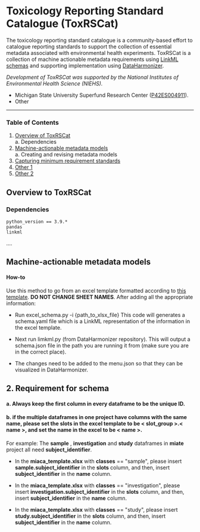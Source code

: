 # Toxicology Reporting Standard Catalogue (ToxRSCat)

The toxicology reporting standard catalogue is a community-based effort to catalogue reporting standards to support the collection of essential metadata associated with environmental health experiments. ToxRSCat is a collection of machine actionable metadata requirements using [LinkML schemas](https://linkml.io/) and supporting implementation using [DataHarmonizer]([http://dh.toxdatacommons.com.s3-website-us-east-1.amazonaws.com/](http://dh.toxdatacommons.com.s3-website-us-east-1.amazonaws.com/)).

_Development of ToxRSCat was supported by the National Institutes of Environmental Health Science (NIEHS)._
- Michigan State University Superfund Research Center ([P42ES004911](iit.msu.edu)).
-  Other

---
### Table of Contents
1. [Overview of ToxRSCat](#overview)<br>
	a. Dependencies<br>
2. [Machine-actionable metadata models](#ma)<br>
	a. Creating and revising metadata models <br>
3. [Capturing minimum requirement standards](#updateRS)<br>
4. [Other 1](#changeRS)<br>
5. [Other 2](#TDC)

 <a id="overview"></a>
## Overview to ToxRSCat

### Dependencies
```
python_version == 3.9.* 
pandas 
linkml
```
....

<a id="ma"></a>
## Machine-actionable metadata models




















#### How-to
Use this method to go from an excel template formatted according to [this template](./script/LinkML_template.xlsx). __DO NOT CHANGE SHEET NAMES__. 
After adding all the appropriate information:

- Run excel_schema.py -i {path_to_xlsx_file}
This code will generates a schema.yaml file which is a LinkML representation of the information in the excel template. 

- Next run limkml.py (from DataHarmonizer repository). This will output a schema.json file in the path you are running it from (make sure you are in the correct place). 

- The changes need to be added to the menu.json so that they can be visualized in DataHarmonizer.

## 2. Requirement for schema
#### a. Always keep the first column in every dataframe to be the unique ID.

#### b. if the multiple dataframes in one project have columns with the same name, please set the slots in the excel template to be < slot_group >.< name >, and set the name in the excel to be < name >.
For example:
The __sample__ , __investigation__ and __study__ dataframes in __miate__ project all need __subject_identifier__. 

- In the __miaca_template.xlsx__ with __classes__ == "sample", please insert __sample.subject_identifier__ in the __slots__ column, and then, insert __subject_identifier__ in the __name__ column.

- In the __miaca_template.xlsx__ with __classes__ == "investigation", please insert __investigation.subject_identifier__ in the __slots__ column, and then, insert __subject_identifier__ in the __name__ column.

- In the __miaca_template.xlsx__ with __classes__ == "study", please insert __study.subject_identifier__ in the __slots__ column, and then, insert __subject_identifier__ in the __name__ column.


